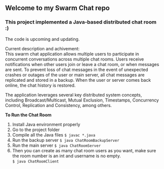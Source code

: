 ## Welcome to my Swarm Chat repo

### This project implemented a Java-based distributed chat room  :)

The code is upcoming and updating.

Current description and achivement:  
This swarm chat application allows multiple users to participate in concurrent conversations across multiple chat rooms. Users receive notifications when other users join or leave a chat room, or when messages are sent. To prevent loss of chat messages in the event of unexpected crashes or outages of the user or main server, all chat messages are replicated and stored in a backup. When the user or server comes back online, the chat history is restored.

The application leverages several key distributed system concepts, including Broadcast/Multicast, Mutual Exclusion, Timestamps, Concurrency Control, Replication and Consistency, among others.

**To Run the Chat Room**
1. Install Java environment properly
2. Go to the project folder
3. Compile all the Java files
  `$ javac *.java`
4. Run the backup server
  `$ java ChatRoomBackupServer`
5. Run the main server
  `$ java ChatRoomServer`
6. Then you can create as many chat room users as you want, make sure the room number is an int and username is no empty.  
  `$ java ChatRoomClient`
